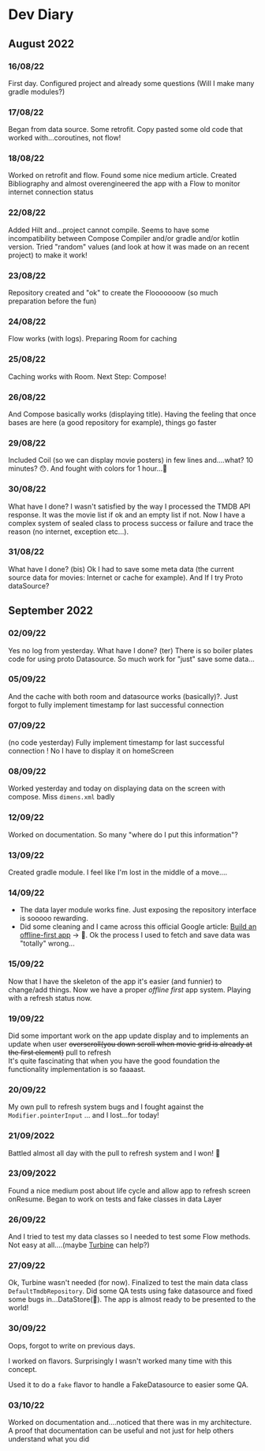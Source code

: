# Dev Diary

## August 2022

### 16/08/22
First day. Configured project and already some questions (Will I make many gradle modules?)

### 17/08/22
Began from data source. Some retrofit. Copy pasted some old code that worked with...coroutines, not flow!

### 18/08/22
Worked on retrofit and flow. Found some nice medium article. Created Bibliography and almost overengineered the app with a Flow to monitor internet connection status

### 22/08/22
Added Hilt and...project cannot compile. Seems to have some incompatibility between Compose Compiler and/or gradle and/or kotlin version. Tried "random" values (and look at how it was made on an recent project) to make it work!

### 23/08/22
Repository created and "ok" to create the Flooooooow (so much preparation before the fun)

### 24/08/22
Flow works (with logs). Preparing Room for caching

### 25/08/22
Caching works with Room. Next Step: Compose!

### 26/08/22
And Compose basically works (displaying title). Having the feeling that once bases are here (a good repository for example), things go faster

### 29/08/22
Included Coil (so we can display movie posters) in few lines and....what? 10 minutes? 😯. And fought with colors for 1 hour...🤷

### 30/08/22
What have I done? I wasn't satisfied by the way I processed the TMDB API response. It was the movie list if ok and an empty list if not. Now I have a complex system of sealed class to  process success or failure and trace the reason (no internet, exception etc...).

### 31/08/22
What have I done? (bis) Ok I had to save some meta data (the current source data for movies: Internet or cache for example). And If I try Proto dataSource?

## September 2022

### 02/09/22
Yes no log from yesterday. What have I done? (ter) There is so boiler plates code for using proto Datasource. So much work for "just" save some data...

### 05/09/22
And the cache with both room and datasource works (basically)?. Just forgot to fully implement timestamp for last successful connection  

### 07/09/22
(no code yesterday) Fully implement timestamp for last successful connection ! No I have to display it on homeScreen   

### 08/09/22
Worked yesterday and today on displaying data on the screen with compose. Miss `dimens.xml` badly

### 12/09/22
Worked on documentation. So many "where do I put this information"?

### 13/09/22
Created gradle module. I feel like I'm lost in the middle of a move....

### 14/09/22
* The data layer module works fine. Just exposing the repository interface is sooooo rewarding.
* Did some cleaning and I came across this official Google article: [Build an offline-first app](https://developer.android.com/topic/architecture/data-layer/offline-first)
-> 🤯. Ok the process I used to fetch and save data was "totally" wrong...

### 15/09/22
Now that I have the skeleton of the app it's easier (and funnier) to change/add things. Now we have a proper _offline first_ app system. Playing with a refresh status now. 

### 19/09/22
Did some important work on the app update display and to implements an update when user ~~overscroll(you down scroll when movie grid is already at the first element)~~ pull to refresh\
It's quite fascinating that when you have the good foundation the functionality implementation is so faaaast.

### 20/09/22
My own pull to refresh system bugs and I fought against the `Modifier.pointerInput` ... and I lost...for today!

### 21/09/2022
Battled almost all day with the pull to refresh system and I won! 🍷

### 23/09/2022
Found a nice medium post about life cycle and allow app to refresh screen onResume. Began to work on tests and fake classes in data Layer

### 26/09/22
And I tried to test my data classes so I needed to test some Flow methods. Not easy at all....(maybe [Turbine](https://github.com/cashapp/turbine) can help?)

### 27/09/22
Ok, Turbine wasn't needed (for now). Finalized to test the main data class `DefaultTmdbRepository`. Did some QA tests using fake datasource and fixed some bugs in...DataStore(🤷). The app is almost ready to be presented to the world!

### 30/09/22
Oops, forgot to write on previous days.

I worked on flavors. Surprisingly I wasn't worked many time with this concept. 

Used it to do a `fake` flavor to handle a FakeDatasource to easier some QA. 

### 03/10/22
Worked on documentation and....noticed that there was in my architecture. 
A proof that documentation can be useful and not just for help others understand what you did 